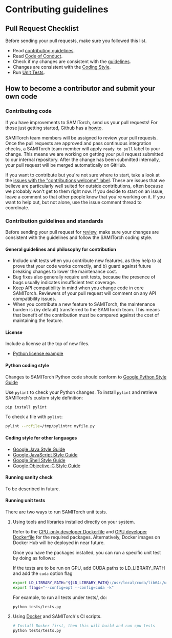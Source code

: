 # Contributing guidelines

## Pull Request Checklist

Before sending your pull requests, make sure you followed this list.

- Read [contributing guidelines](CONTRIBUTING.md).
- Read [Code of Conduct](CODE_OF_CONDUCT.md).
- Check if my changes are consistent with the [guidelines](https://github.com/sami-ets/SAMITorch/blob/master/CONTRIBUTING.md#general-guidelines-and-philosophy-for-contribution).
- Changes are consistent with the [Coding Style](https://github.com/sami-ets/SAMITorch/blob/master/CONTRIBUTING.md#python-coding-style).
- Run [Unit Tests](https://github.com/sami-ets/SAMITorch/blob/master/CONTRIBUTING.md#running-unit-tests).

## How to become a contributor and submit your own code

### Contributing code

If you have improvements to SAMITorch, send us your pull requests! For those
just getting started, Github has a [howto](https://help.github.com/articles/using-pull-requests/).

SAMITorch team members will be assigned to review your pull requests. Once the
pull requests are approved and pass continuous integration checks, a SAMITorch
team member will apply `ready to pull` label to your change. This means we are
working on getting your pull request submitted to our internal repository. After
the change has been submitted internally, your pull request will be merged
automatically on GitHub.

If you want to contribute but you're not sure where to start, take a look at the
[issues with the "contributions welcome" label](https://github.com/sami-ets/SAMITorch/labels/contributions%20welcome).
These are issues that we believe are particularly well suited for outside
contributions, often because we probably won't get to them right now. If you
decide to start on an issue, leave a comment so that other people know that
you're working on it. If you want to help out, but not alone, use the issue
comment thread to coordinate.

### Contribution guidelines and standards

Before sending your pull request for
[review](https://github.com/sami-ets/SAMITorch/pulls),
make sure your changes are consistent with the guidelines and follow the
SAMITorch coding style.

#### General guidelines and philosophy for contribution

*   Include unit tests when you contribute new features, as they help to a)
    prove that your code works correctly, and b) guard against future breaking
    changes to lower the maintenance cost.
*   Bug fixes also generally require unit tests, because the presence of bugs
    usually indicates insufficient test coverage.
*   Keep API compatibility in mind when you change code in core SAMITorch.
    Reviewers of your pull request will comment on any API compatibility issues.
*   When you contribute a new feature to SAMITorch, the maintenance burden is
    (by default) transferred to the SAMITorch team. This means that benefit of
    the contribution must be compared against the cost of maintaining the
    feature.

#### License

Include a license at the top of new files.

* [Python license example](https://github.com/sami-ets/SAMITorch/blob/master/models/base_model.py#L1)

#### Python coding style

Changes to SAMITorch Python code should conform to
[Google Python Style Guide](https://github.com/google/styleguide/blob/gh-pages/pyguide.md)

Use `pylint` to check your Python changes. To install `pylint` and
retrieve SAMITorch's custom style definition:

```bash
pip install pylint
```

To check a file with `pylint`:

```bash
pylint --rcfile=/tmp/pylintrc myfile.py
```

#### Coding style for other languages

* [Google Java Style Guide](https://google.github.io/styleguide/javaguide.html)
* [Google JavaScript Style Guide](https://google.github.io/styleguide/jsguide.html)
* [Google Shell Style Guide](https://google.github.io/styleguide/shell.xml)
* [Google Objective-C Style Guide](https://google.github.io/styleguide/objcguide.html)

#### Running sanity check

To be described in future.

#### Running unit tests

There are two ways to run SAMITorch unit tests.

1.  Using tools and libraries installed directly on your system.

    Refer to the
    [CPU-only developer Dockerfile](https://github.com/sami-ets/SAMITorch/tree/master/docker/Dockerfile.devel)
    and
    [GPU developer Dockerfile](https://github.com/sami-ets/SAMITorch/tree/master/configs/docker/Dockerfile.devel-gpu)
    for the required packages. Alternatively, Docker images on Docker Hub will be deployed in near future.

    Once you have the packages installed, you can run a specific unit test by doing as follows:

    If the tests are to be run on GPU, add CUDA paths to LD_LIBRARY_PATH and add
    the `cuda` option flag

    ```bash
    export LD_LIBRARY_PATH="${LD_LIBRARY_PATH}:/usr/local/cuda/lib64:/usr/local/cuda/extras/CUPTI/lib64:$LD_LIBRARY_PATH"
    export flags="--config=opt --config=cuda -k"
    ```

    For example, to run all tests under tests/, do:

    ```
    python tests/tests.py
    ```

2.  Using [Docker](https://www.docker.com) and SAMITorch's CI scripts.

    ```bash
    # Install Docker first, then this will build and run cpu tests
    python tests/tests.py
    ```
